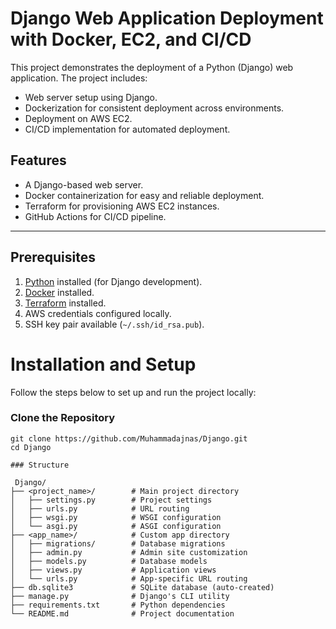 # Django Web Application Deployment with Docker, EC2, and CI/CD

This project demonstrates the deployment of a Python (Django) web application. The project includes:
- Web server setup using Django.
- Dockerization for consistent deployment across environments.
- Deployment on AWS EC2.
- CI/CD implementation for automated deployment.

## Features
- A Django-based web server.
- Docker containerization for easy and reliable deployment.
- Terraform for provisioning AWS EC2 instances.
- GitHub Actions for CI/CD pipeline.

---

## Prerequisites

1. [Python](https://www.python.org/downloads/) installed (for Django development).
2. [Docker](https://www.docker.com/) installed.
3. [Terraform](https://developer.hashicorp.com/terraform/tutorials/aws-get-started/install-cli) installed.
4. AWS credentials configured locally.
5. SSH key pair available (`~/.ssh/id_rsa.pub`).

# Installation and Setup

Follow the steps below to set up and run the project locally:

### Clone the Repository

```
git clone https://github.com/Muhammadajnas/Django.git
cd Django 

### Structure

 Django/
├── <project_name>/        # Main project directory
│   ├── settings.py        # Project settings
│   ├── urls.py            # URL routing
│   ├── wsgi.py            # WSGI configuration
│   └── asgi.py            # ASGI configuration
├── <app_name>/            # Custom app directory
│   ├── migrations/        # Database migrations
│   ├── admin.py           # Admin site customization
│   ├── models.py          # Database models
│   ├── views.py           # Application views
│   └── urls.py            # App-specific URL routing
├── db.sqlite3             # SQLite database (auto-created)
├── manage.py              # Django's CLI utility
├── requirements.txt       # Python dependencies
└── README.md              # Project documentation
